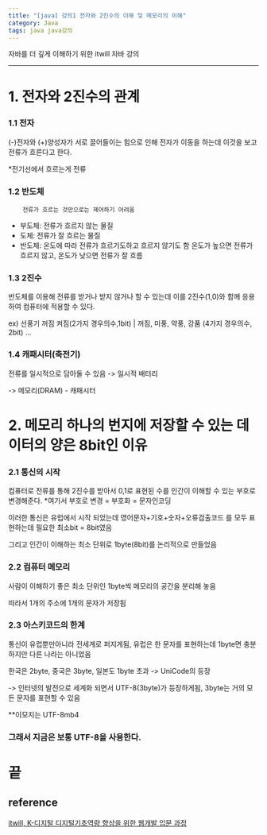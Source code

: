```yaml
---
title: "[java] 강의1 전자와 2진수의 이해 및 메모리의 이해"
category: Java
tags: java java강의 
---
```


자바를 더 깊게 이해하기 위한 itwill 자바 강의

-----

# 1. 전자와 2진수의 관계

### 1.1 전자

(-)전자와 (+)양성자가 서로 끌어들이는 힘으로 인해 전자가 이동을 하는데 이것을 보고 전류가 흐른다고 한다.

*전기선에서 흐르는게 전류

### 1.2 반도체

        전류가 흐르는 것만으로는 제어하기 어려움

- 부도체: 전류가 흐르지 않는 물질
- 도체: 전류가 잘 흐르는 물질
- 반도체: 온도에 따라 전류가 흐르기도하고 흐르지 않기도 함
        온도가 높으면 전류가 흐르지 않고, 온도가 낮으면 전류가 잘 흐름

### 1.3 2진수

반도체를 이용해 전류를 받거나 받지 않거나 할 수 있는데 이를 2진수(1,0)와 함께 응용하여 컴퓨터에 적용할 수 있다.

ex) 선풍기 꺼짐 켜짐(2가지 경우의수,1bit) | 꺼짐, 미풍, 약풍, 강품 (4가지 경우의수, 2bit) ...

### 1.4 캐패시터(축전기)

전류를 일시적으로 담아둘 수 있음 -> 일시적 배터리

-> 메모리(DRAM) - 캐패시터

# 2. 메모리 하나의 번지에 저장할 수 있는 데이터의 양은 8bit인 이유

### 2.1 통신의 시작

컴퓨터로 전류를 통해 2진수를 받아서 0,1로 표현된 수를 인간이 이해할 수 있는 부호로 변경해준다.
        *여기서 부호로 변경 = 부호화 = 문자인코딩

이러한 통신은 유럽에서 시작 되었는데 영어문자+기호+숫자+오류검출코드 를 모두 표현하는데 필요한 최소bit = 8bit였음

그리고 인간이 이해하는 최소 단위로 1byte(8bit)를 논리적으로 만들었음

### 2.2 컴퓨터 메모리

사람이 이해하기 좋은 최소 단위인 1byte씩 메모리의 공간을 분리해 놓음

따라서 1개의 주소에 1개의 문자가 저장됨

### 2.3 아스키코드의 한계

통신이 유럽뿐만아니라 전세계로 퍼지게됨, 유럽은 한 문자를 표현하는데 1byte면 충분하지만 다른 나라는 아니었음

한국은 2byte, 중국은 3byte, 일본도 1byte 초과 -> UniCode의 등장

-> 인터넷의 발전으로 세계화 되면서 UTF-8(3byte)가 등장하게됨, 3byte는 거의 모든 문자를 표현할 수 있음

**이모지는 UTF-8mb4

### 그래서 지금은 보통 UTF-8을 사용한다.

# 끝

## reference

[itwill, K-디지털 디지털기초역량 향상을 위한 웹개발 입문 과정](https://www.e-itwill.com/main/index.jsp)